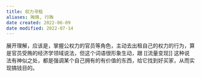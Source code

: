 ```yaml
---
title: 权力寻租
aliases: 贿赂, 行贿
date created: 2022-06-09
date modified: 2022-07-14
---
```


展开理解，应该是，掌握公权力的官员等角色，主动去出租自己的权力的行为，算是官员受贿的经济学领域说法，但这个词语很形象生动，跟 [[流量变现]] 这种说法有神似之处，都是强调某个自己拥有的有价值的东西，给它找到好买家，从而实现搞钱目的。
